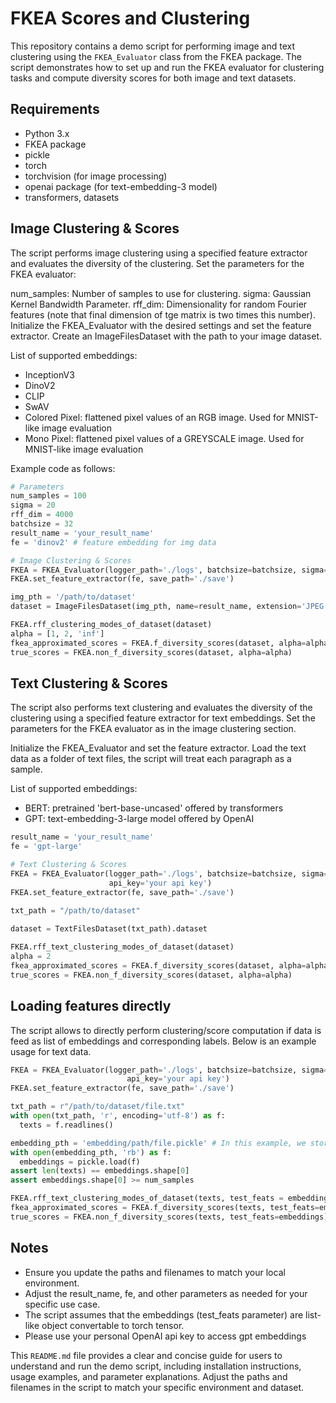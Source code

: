 # FKEA Scores and Clustering

This repository contains a demo script for performing image and text clustering using the `FKEA_Evaluator` class from the FKEA package. The script demonstrates how to set up and run the FKEA evaluator for clustering tasks and compute diversity scores for both image and text datasets.

## Requirements

- Python 3.x
- FKEA package
- pickle
- torch
- torchvision (for image processing)
- openai package (for text-embedding-3 model)
- transformers, datasets

## Image Clustering & Scores
The script performs image clustering using a specified feature extractor and evaluates the diversity of the clustering. Set the parameters for the FKEA evaluator:

num_samples: Number of samples to use for clustering.
sigma: Gaussian Kernel Bandwidth Parameter.
rff_dim: Dimensionality for random Fourier features (note that final dimension of tge matrix is two times this number).
Initialize the FKEA_Evaluator with the desired settings and set the feature extractor.
Create an ImageFilesDataset with the path to your image dataset.

List of supported embeddings:
- InceptionV3
- DinoV2
- CLIP
- SwAV
- Colored Pixel: flattened pixel values of an RGB image. Used for MNIST-like image evaluation
- Mono Pixel: flattened pixel values of a GREYSCALE image. Used for MNIST-like image evaluation

Example code as follows:
```python
# Parameters
num_samples = 100
sigma = 20
rff_dim = 4000
batchsize = 32
result_name = 'your_result_name'
fe = 'dinov2' # feature embedding for img data

# Image Clustering & Scores
FKEA = FKEA_Evaluator(logger_path='./logs', batchsize=batchsize, sigma=sigma, num_samples=num_samples, result_name=result_name, rff_dim=rff_dim)
FKEA.set_feature_extractor(fe, save_path='./save')

img_pth = '/path/to/dataset'
dataset = ImageFilesDataset(img_pth, name=result_name, extension='JPEG')

FKEA.rff_clustering_modes_of_dataset(dataset)
alpha = [1, 2, 'inf']
fkea_approximated_scores = FKEA.f_diversity_scores(dataset, alpha=alpha)
true_scores = FKEA.non_f_diversity_scores(dataset, alpha=alpha)
```


## Text Clustering & Scores
The script also performs text clustering and evaluates the diversity of the clustering using a specified feature extractor for text embeddings. Set the parameters for the FKEA evaluator as in the image clustering section.

Initialize the FKEA_Evaluator and set the feature extractor. Load the text data as a folder of text files, the script will treat each paragraph as a sample.

List of supported embeddings:
- BERT: pretrained 'bert-base-uncased' offered by transformers
- GPT: text-embedding-3-large model offered by OpenAI

```python
result_name = 'your_result_name'
fe = 'gpt-large'

# Text Clustering & Scores
FKEA = FKEA_Evaluator(logger_path='./logs', batchsize=batchsize, sigma=sigma, num_samples=num_samples, result_name=result_name, rff_dim=rff_dim, 
                      api_key='your api key')
FKEA.set_feature_extractor(fe, save_path='./save')

txt_path = "/path/to/dataset"

dataset = TextFilesDataset(txt_path).dataset
    
FKEA.rff_text_clustering_modes_of_dataset(dataset)
alpha = 2
fkea_approximated_scores = FKEA.f_diversity_scores(dataset, alpha=alpha)
true_scores = FKEA.non_f_diversity_scores(dataset, alpha=alpha)
```

## Loading features directly 
The script allows to directly perform clustering/score computation if data is feed as list of embeddings and corresponding labels. Below is an example usage for text data.
```python
FKEA = FKEA_Evaluator(logger_path='./logs', batchsize=batchsize, sigma=sigma, num_samples=num_samples, result_name=result_name, rff_dim=rff_dim, 
                          api_key='your api key')
FKEA.set_feature_extractor(fe, save_path='./save')

txt_path = r"/path/to/dataset/file.txt"
with open(txt_path, 'r', encoding='utf-8') as f:
  texts = f.readlines()

embedding_pth = 'embedding/path/file.pickle' # In this example, we store embeddings as pickle file, should be convertible to torch tensor
with open(embedding_pth, 'rb') as f:
  embeddings = pickle.load(f)
assert len(texts) == embeddings.shape[0]
assert embeddings.shape[0] >= num_samples

FKEA.rff_text_clustering_modes_of_dataset(texts, test_feats = embeddings)
fkea_approximated_scores = FKEA.f_diversity_scores(texts, test_feats=embeddings)
true_scores = FKEA.non_f_diversity_scores(texts, test_feats=embeddings)
```

## Notes
- Ensure you update the paths and filenames to match your local environment.
- Adjust the result_name, fe, and other parameters as needed for your specific use case.
- The script assumes that the embeddings (test_feats parameter) are list-like object convertable to torch tensor.
- Please use your personal OpenAI api key to access gpt embeddings


This `README.md` file provides a clear and concise guide for users to understand and run the demo script, including installation instructions, usage examples, and parameter explanations. Adjust the paths and filenames in the script to match your specific environment and dataset.


